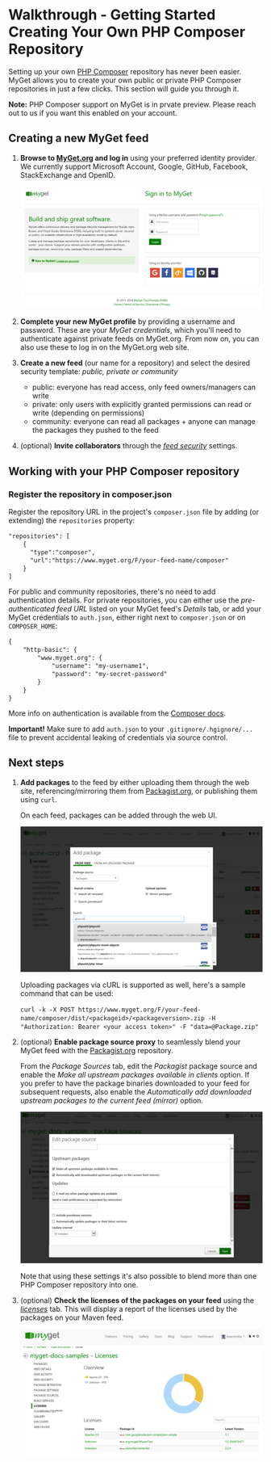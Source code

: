 # Walkthrough - Getting Started Creating Your Own PHP Composer Repository

Setting up your own [PHP Composer](https://getcomposer.org) repository has never been easier. MyGet allows you to create your own public or private PHP Composer repositories in just a few clicks. This section will guide you through it.

<p class="alert alert-info">
    <strong>Note:</strong> PHP Composer support on MyGet is in prvate preview. Please reach out to us if you want this enabled on your account.
</p>

## Creating a new MyGet feed

1. **Browse to [MyGet.org][1] and log in** using your preferred identity provider. We currently support Microsoft Account, Google, GitHub, Facebook, StackExchange and OpenID.

	![Use an existing identity or create a MyGet account from scratch.](Images/authenticate.png)

2. **Complete your new MyGet profile** by providing a username and password. These are your *MyGet credentials*, which you'll need to authenticate against private feeds on MyGet.org. From now on, you can also use these to log in on the MyGet.org web site.

3. **Create a new feed** (our name for a repository) and select the desired security template: *public, private or community*

	* public: everyone has read access, only feed owners/managers can write
	* private: only users with explicitly granted permissions can read or write (depending on permissions)
	* community: everyone can read all packages + anyone can manage the packages they pushed to the feed

4. (optional) **Invite collaborators** through the *[feed security][2]* settings.

## Working with your PHP Composer repository

### Register the repository in composer.json

Register the repository URL in the project's `composer.json` file by adding (or extending) the `repositories` property:

    "repositories": [
        {
          "type":"composer",
          "url":"https://www.myget.org/F/your-feed-name/composer"
        }
    ]

For public and community repositories, there's no need to add authentication details. For private repositories, you can either use the _pre-authenticated feed URL_ listed on your MyGet feed's _Details_ tab, or add your MyGet credentials to `auth.json`, either right next to `composer.json` or on `COMPOSER_HOME`:

    {
        "http-basic": {
            "www.myget.org": {
                "username": "my-username1",
                "password": "my-secret-password"
            }
        }
    }

More info on authentication is available from the [Composer docs](https://getcomposer.org/doc/articles/http-basic-authentication.md).

<p class="alert alert-warning">
    <strong>Important!</strong> Make sure to add <code>auth.json</code> to your <code>.gitignore/.hgignore/...</code> file to prevent accidental leaking of credentials via source control.
</p>

## Next steps

1. **Add packages** to the feed by either uploading them through the web site, referencing/mirroring them from [Packagist.org](https://www.packagist.org), or publishing them using `curl`.

	On each feed, packages can be added through the web UI.

	![Upload package or add package from Packagist.org](Images/add-phpcomposer-fromupload.png)
	
	Uploading packages via cURL is supported as well, here's a sample command that can be used:
	
	`curl -k -X POST https://www.myget.org/F/your-feed-name/composer/dist/<packageid>/<packageversion>.zip -H "Authorization: Bearer <your access token>" -F "data=@Package.zip"`

2. (optional) **Enable package source proxy** to seamlessly blend your MyGet feed with the [Packagist.org](https://www.packagist.org) repository.

	From the *Package Sources* tab, edit the *Packagist* package source and enable the *Make all upstream packages available in clients* option. If you prefer to have the package binaries downloaded to your feed for subsequent requests, also enable the *Automatically add downloaded upstream packages to the current feed (mirror)* option.

	![Mix your MyGet PHP Composer repository with the public Packagist.org repository](Images/proxy-npm-registry.png)

	Note that using these settings it's also possible to blend more than one PHP Composer repository into one.

3. (optional) **Check the licenses of the packages on your feed** using the *[licenses][3]* tab. This will display a report of the licenses used by the packages on your Maven feed.

	![Inspect package licenses](Images/maven-licenses.png)

[1]: http://www.myget.org
[2]: http://docs.myget.org/docs/reference/feed-security
[3]: http://docs.myget.org/docs/reference/license-analysis
